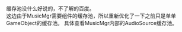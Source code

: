 ﻿缓存池没什么好说的，不了解的百度。
<br>
这边由于MusicMgr需要组件的缓存池，所以重新优化了一下之前只是单单GameObject的缓存池。 具体查看MusicMgr内部的AudioSource缓存池。
